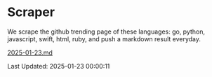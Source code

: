 # Scraper

We scrape the github trending page of these languages: go, python, javascript, swift, html, ruby, and push a markdown result everyday.

[2025-01-23.md](https://github.com/henson/Scraper/blob/master/2025-01-23.md)

Last Updated: 2025-01-23 00:00:11